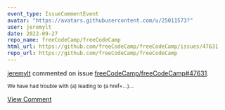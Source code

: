 ```yaml
---
event_type: IssueCommentEvent
avatar: "https://avatars.githubusercontent.com/u/25011573?"
user: jeremylt
date: 2022-09-27
repo_name: freeCodeCamp/freeCodeCamp
html_url: https://github.com/freeCodeCamp/freeCodeCamp/issues/47631
repo_url: https://github.com/freeCodeCamp/freeCodeCamp
---
```


<a href='https://github.com/jeremylt' target='_blank'>jeremylt</a> commented on issue <a href='https://github.com/freeCodeCamp/freeCodeCamp/issues/47631' target='_blank'>freeCodeCamp/freeCodeCamp#47631</a>.

<small>We have had trouble with (a) leading to (a href=...)...</small>

<a href='https://github.com/freeCodeCamp/freeCodeCamp/issues/47631' target='_blank'>View Comment</a>